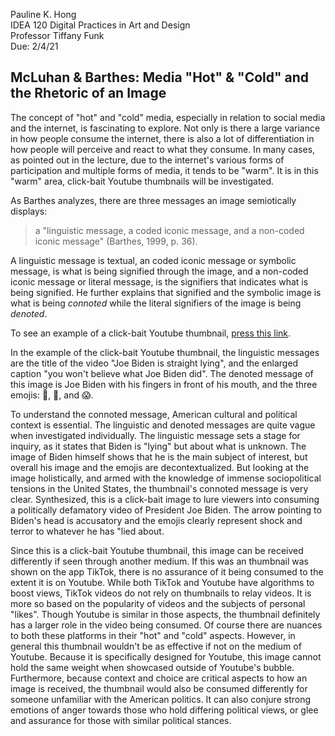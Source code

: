 Pauline K. Hong    
IDEA 120 Digital Practices in Art and Design  
Professor Tiffany Funk  
Due: 2/4/21

## McLuhan & Barthes: Media "Hot" & "Cold" and the Rhetoric of an Image

The concept of "hot" and "cold" media, especially in relation to social media and the internet, is fascinating to explore. Not only is there a large variance in how people consume the internet, there is also a lot of differentiation in how people will perceive and react to what they consume. In many cases, as pointed out in the lecture, due to the internet's various forms of participation and multiple forms of media, it tends to be "warm". It is in this "warm" area, click-bait Youtube thumbnails will be investigated.

As Barthes analyzes, there are three messages an image semiotically displays:
> a "linguistic message, a coded iconic message, and a non-coded iconic message" (Barthes, 1999, p. 36).

A linguistic message is textual, an coded iconic message or symbolic message, is what is being signified through the image, and a non-coded iconic message or literal message, is the signifiers that indicates what is being signified. He further explains that signified and the symbolic image is what is being *connoted* while the literal signifiers of the image is being *denoted*.

To see an example of a click-bait Youtube thumbnail, [press this link](https://i.redd.it/2dxhy2g7ynu51.png). 

In the example of the click-bait Youtube thumbnail, the linguistic messages are the title of the video "Joe Biden is straight lying", and the enlarged caption "you won't believe what Joe Biden did". The denoted message of this image is Joe Biden with his fingers in front of his mouth, and the three emojis: &#129327;, &#128064;, and &#128561;.

To understand the connoted message, American cultural and political context is essential. The linguistic and denoted messages are quite vague when investigated individually. The linguistic message sets a stage for inquiry, as it states that Biden is "lying" but about what is unknown. The image of Biden himself shows that he is the main subject of interest, but overall his image and the emojis are decontextualized. But looking at the image holistically, and armed with the knowledge of immense sociopolitical tensions in the United States, the thumbnail's connoted message is very clear. Synthesized, this is a click-bait image to lure viewers into consuming a politically defamatory video of President Joe Biden. The arrow pointing to Biden's head is accusatory and the emojis clearly represent shock and terror to whatever he has "lied
 about.

Since this is a click-bait Youtube thumbnail, this image can be received differently if seen through another medium. If this was an thumbnail was shown on the app TikTok, there is no assurance of it being consumed to the extent it is on Youtube. While both TikTok and Youtube have algorithms to boost views, TikTok videos do not rely on thumbnails to relay videos. It is more so based on the popularity of videos and the subjects of personal "likes". Though Youtube is similar in those aspects, the thumbnail definitely has a larger role in the video being consumed. Of course there are nuances to both these platforms in their "hot" and "cold" aspects. However, in general this thumbnail wouldn't be as effective if not on the medium of Youtube. Because it is specifically designed for Youtube, this image cannot hold the same weight when showcased outside of Youtube's bubble. Furthermore, because context and choice are critical aspects to how an image is received, the thumbnail would also be consumed differently for someone unfamiliar with the American politics. It can also conjure strong emotions of anger towards those who hold differing political views, or glee and assurance for those with similar political stances.
